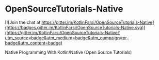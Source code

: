 # OpenSourceTutorials-Native

[![Join the chat at https://gitter.im/KotlinFarsi/OpenSourceTutorials-Native](https://badges.gitter.im/KotlinFarsi/OpenSourceTutorials-Native.svg)](https://gitter.im/KotlinFarsi/OpenSourceTutorials-Native?utm_source=badge&utm_medium=badge&utm_campaign=pr-badge&utm_content=badge)


Native Programming With Kotlin/Native (Open Source Tutorials)
